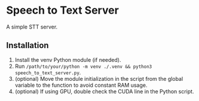 # Speech to Text Server
A simple STT server.

## Installation
1. Install the venv Python module (if needed).
2. Run `/path/to/your/python -m venv ./.venv && python3 speech_to_text_server.py`.
3. (optional) Move the module initialization in the script from the global variable to the function to avoid constant RAM usage.
4. (optional) If using GPU, double check the CUDA line in the Python script.
